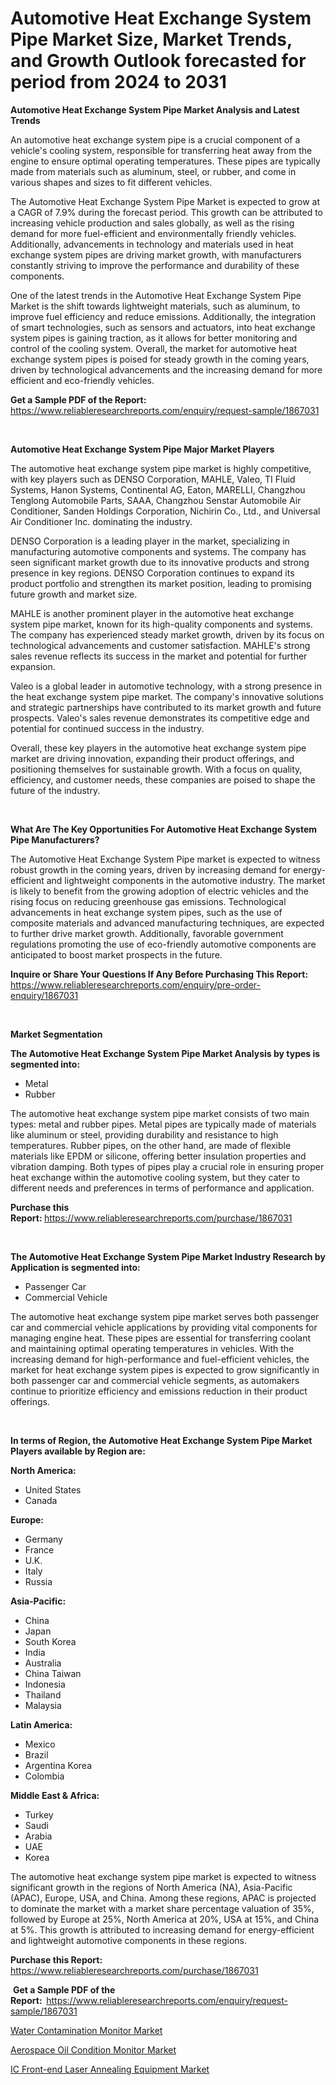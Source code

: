 <p><h1>Automotive Heat Exchange System Pipe Market Size, Market Trends, and Growth Outlook forecasted for period from 2024 to 2031</h1></p><p><strong>Automotive Heat Exchange System Pipe Market Analysis and Latest Trends</strong></p>
<p><p>An automotive heat exchange system pipe is a crucial component of a vehicle's cooling system, responsible for transferring heat away from the engine to ensure optimal operating temperatures. These pipes are typically made from materials such as aluminum, steel, or rubber, and come in various shapes and sizes to fit different vehicles.</p><p>The Automotive Heat Exchange System Pipe Market is expected to grow at a CAGR of 7.9% during the forecast period. This growth can be attributed to increasing vehicle production and sales globally, as well as the rising demand for more fuel-efficient and environmentally friendly vehicles. Additionally, advancements in technology and materials used in heat exchange system pipes are driving market growth, with manufacturers constantly striving to improve the performance and durability of these components.</p><p>One of the latest trends in the Automotive Heat Exchange System Pipe Market is the shift towards lightweight materials, such as aluminum, to improve fuel efficiency and reduce emissions. Additionally, the integration of smart technologies, such as sensors and actuators, into heat exchange system pipes is gaining traction, as it allows for better monitoring and control of the cooling system. Overall, the market for automotive heat exchange system pipes is poised for steady growth in the coming years, driven by technological advancements and the increasing demand for more efficient and eco-friendly vehicles.</p></p>
<p><strong>Get a Sample PDF of the Report:&nbsp;</strong> <a href="https://www.reliableresearchreports.com/enquiry/request-sample/1867031">https://www.reliableresearchreports.com/enquiry/request-sample/1867031</a></p>
<p>&nbsp;</p>
<p><strong>Automotive Heat Exchange System Pipe Major Market Players</strong></p>
<p><p>The automotive heat exchange system pipe market is highly competitive, with key players such as DENSO Corporation, MAHLE, Valeo, TI Fluid Systems, Hanon Systems, Continental AG, Eaton, MARELLI, Changzhou Tenglong Automobile Parts, SAAA, Changzhou Senstar Automobile Air Conditioner, Sanden Holdings Corporation, Nichirin Co., Ltd., and Universal Air Conditioner Inc. dominating the industry.</p><p>DENSO Corporation is a leading player in the market, specializing in manufacturing automotive components and systems. The company has seen significant market growth due to its innovative products and strong presence in key regions. DENSO Corporation continues to expand its product portfolio and strengthen its market position, leading to promising future growth and market size.</p><p>MAHLE is another prominent player in the automotive heat exchange system pipe market, known for its high-quality components and systems. The company has experienced steady market growth, driven by its focus on technological advancements and customer satisfaction. MAHLE's strong sales revenue reflects its success in the market and potential for further expansion.</p><p>Valeo is a global leader in automotive technology, with a strong presence in the heat exchange system pipe market. The company's innovative solutions and strategic partnerships have contributed to its market growth and future prospects. Valeo's sales revenue demonstrates its competitive edge and potential for continued success in the industry.</p><p>Overall, these key players in the automotive heat exchange system pipe market are driving innovation, expanding their product offerings, and positioning themselves for sustainable growth. With a focus on quality, efficiency, and customer needs, these companies are poised to shape the future of the industry.</p></p>
<p>&nbsp;</p>
<p><strong>What Are The Key Opportunities For Automotive Heat Exchange System Pipe Manufacturers?</strong></p>
<p><p>The Automotive Heat Exchange System Pipe market is expected to witness robust growth in the coming years, driven by increasing demand for energy-efficient and lightweight components in the automotive industry. The market is likely to benefit from the growing adoption of electric vehicles and the rising focus on reducing greenhouse gas emissions. Technological advancements in heat exchange system pipes, such as the use of composite materials and advanced manufacturing techniques, are expected to further drive market growth. Additionally, favorable government regulations promoting the use of eco-friendly automotive components are anticipated to boost market prospects in the future.</p></p>
<p><strong>Inquire or Share Your Questions If Any Before Purchasing This Report:</strong> <a href="https://www.reliableresearchreports.com/enquiry/pre-order-enquiry/1867031">https://www.reliableresearchreports.com/enquiry/pre-order-enquiry/1867031</a></p>
<p>&nbsp;</p>
<p><strong>Market Segmentation</strong></p>
<p><strong>The Automotive Heat Exchange System Pipe Market Analysis by types is segmented into:</strong></p>
<p><ul><li>Metal</li><li>Rubber</li></ul></p>
<p><p>The automotive heat exchange system pipe market consists of two main types: metal and rubber pipes. Metal pipes are typically made of materials like aluminum or steel, providing durability and resistance to high temperatures. Rubber pipes, on the other hand, are made of flexible materials like EPDM or silicone, offering better insulation properties and vibration damping. Both types of pipes play a crucial role in ensuring proper heat exchange within the automotive cooling system, but they cater to different needs and preferences in terms of performance and application.</p></p>
<p><strong>Purchase this Report:&nbsp;</strong><a href="https://www.reliableresearchreports.com/purchase/1867031">https://www.reliableresearchreports.com/purchase/1867031</a></p>
<p>&nbsp;</p>
<p><strong>The Automotive Heat Exchange System Pipe Market Industry Research by Application is segmented into:</strong></p>
<p><ul><li>Passenger Car</li><li>Commercial Vehicle</li></ul></p>
<p><p>The automotive heat exchange system pipe market serves both passenger car and commercial vehicle applications by providing vital components for managing engine heat. These pipes are essential for transferring coolant and maintaining optimal operating temperatures in vehicles. With the increasing demand for high-performance and fuel-efficient vehicles, the market for heat exchange system pipes is expected to grow significantly in both passenger car and commercial vehicle segments, as automakers continue to prioritize efficiency and emissions reduction in their product offerings.</p></p>
<p>&nbsp;</p>
<p><strong>In terms of Region, the Automotive Heat Exchange System Pipe Market Players available by Region are:</strong></p>
<p>
    <p> <strong> North America: </strong>
        <ul>
            <li>United States</li>
            <li>Canada</li>
        </ul>
        </p> 
    <p> <strong> Europe: </strong>
        <ul>
            <li>Germany</li>
            <li>France</li>
            <li>U.K.</li>
            <li>Italy</li>
            <li>Russia</li>
        </ul>
        </p> 
    <p> <strong> Asia-Pacific: </strong>
        <ul>
            <li>China</li>
            <li>Japan</li>
            <li>South Korea</li>
            <li>India</li>
            <li>Australia</li>
            <li>China Taiwan</li>
            <li>Indonesia</li>
            <li>Thailand</li>
            <li>Malaysia</li>
        </ul>
        </p> 
    <p> <strong> Latin America: </strong>
        <ul>
            <li>Mexico</li>
            <li>Brazil</li>
            <li>Argentina Korea</li>
            <li>Colombia</li>
        </ul>
        </p> 
    <p> <strong> Middle East & Africa: </strong>
        <ul>
            <li>Turkey</li>
            <li>Saudi</li>
            <li>Arabia</li>
            <li>UAE</li>
            <li>Korea</li>
        </ul>
    </p>
    </p>
<p><p>The automotive heat exchange system pipe market is expected to witness significant growth in the regions of North America (NA), Asia-Pacific (APAC), Europe, USA, and China. Among these regions, APAC is projected to dominate the market with a market share percentage valuation of 35%, followed by Europe at 25%, North America at 20%, USA at 15%, and China at 5%. This growth is attributed to increasing demand for energy-efficient and lightweight automotive components in these regions.</p></p>
<p><strong>Purchase this Report: </strong><a href="https://www.reliableresearchreports.com/purchase/1867031">https://www.reliableresearchreports.com/purchase/1867031</a></p>
<p>&nbsp;<strong>Get a Sample PDF of the Report:&nbsp;&nbsp;</strong><a href="https://www.reliableresearchreports.com/enquiry/request-sample/1867031">https://www.reliableresearchreports.com/enquiry/request-sample/1867031</a></p>
<p><strong></strong></p>
<p><p><a href="https://view.publitas.com/reportprime-1/water-contamination-monitor-market-research-report-forecasted-for-period-from-2023-2030-by-market-type-market-application-and-region/">Water Contamination Monitor Market</a></p><p><a href="https://view.publitas.com/reportprime-1/aerospace-oil-condition-monitor-market-research-report-unlocks-analysis-on-the-market-financial-status-market-size-and-market-revenue-upto-2030/">Aerospace Oil Condition Monitor Market</a></p><p><a href="https://view.publitas.com/reportprime-1/ic-front-end-laser-annealing-equipment-market-size-and-examines-its-market-scope-with-a-primary-focus-on-growth-opportunities-and-forecasted-trends-spanning-from-2023-to-2030/">IC Front-end Laser Annealing Equipment Market</a></p></p>